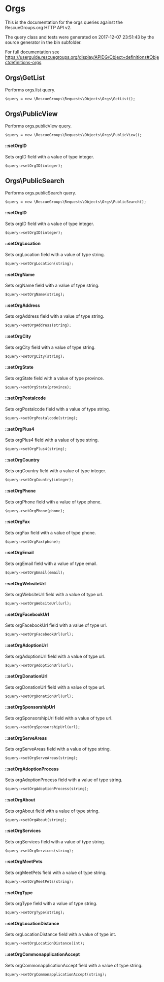 # Orgs

This is the documentation for the orgs queries against the RescueGroups.org HTTP API v2.

The query class and tests were generated on 2017-12-07 23:51:43 by the source generator in the bin subfolder.

For full documentation see https://userguide.rescuegroups.org/display/APIDG/Object+definitions#Objectdefinitions-orgs

## Orgs\GetList

Performs orgs.list query.

    $query = new \RescueGroups\Requests\Objects\Orgs\GetList();



## Orgs\PublicView

Performs orgs.publicView query.

    $query = new \RescueGroups\Requests\Objects\Orgs\PublicView();

#### ::setOrgID

Sets orgID field with a value of type integer.

    $query->setOrgID(integer);



## Orgs\PublicSearch

Performs orgs.publicSearch query.

    $query = new \RescueGroups\Requests\Objects\Orgs\PublicSearch();

#### ::setOrgID

Sets orgID field with a value of type integer.

    $query->setOrgID(integer);

#### ::setOrgLocation

Sets orgLocation field with a value of type string.

    $query->setOrgLocation(string);

#### ::setOrgName

Sets orgName field with a value of type string.

    $query->setOrgName(string);

#### ::setOrgAddress

Sets orgAddress field with a value of type string.

    $query->setOrgAddress(string);

#### ::setOrgCity

Sets orgCity field with a value of type string.

    $query->setOrgCity(string);

#### ::setOrgState

Sets orgState field with a value of type province.

    $query->setOrgState(province);

#### ::setOrgPostalcode

Sets orgPostalcode field with a value of type string.

    $query->setOrgPostalcode(string);

#### ::setOrgPlus4

Sets orgPlus4 field with a value of type string.

    $query->setOrgPlus4(string);

#### ::setOrgCountry

Sets orgCountry field with a value of type integer.

    $query->setOrgCountry(integer);

#### ::setOrgPhone

Sets orgPhone field with a value of type phone.

    $query->setOrgPhone(phone);

#### ::setOrgFax

Sets orgFax field with a value of type phone.

    $query->setOrgFax(phone);

#### ::setOrgEmail

Sets orgEmail field with a value of type email.

    $query->setOrgEmail(email);

#### ::setOrgWebsiteUrl

Sets orgWebsiteUrl field with a value of type url.

    $query->setOrgWebsiteUrl(url);

#### ::setOrgFacebookUrl

Sets orgFacebookUrl field with a value of type url.

    $query->setOrgFacebookUrl(url);

#### ::setOrgAdoptionUrl

Sets orgAdoptionUrl field with a value of type url.

    $query->setOrgAdoptionUrl(url);

#### ::setOrgDonationUrl

Sets orgDonationUrl field with a value of type url.

    $query->setOrgDonationUrl(url);

#### ::setOrgSponsorshipUrl

Sets orgSponsorshipUrl field with a value of type url.

    $query->setOrgSponsorshipUrl(url);

#### ::setOrgServeAreas

Sets orgServeAreas field with a value of type string.

    $query->setOrgServeAreas(string);

#### ::setOrgAdoptionProcess

Sets orgAdoptionProcess field with a value of type string.

    $query->setOrgAdoptionProcess(string);

#### ::setOrgAbout

Sets orgAbout field with a value of type string.

    $query->setOrgAbout(string);

#### ::setOrgServices

Sets orgServices field with a value of type string.

    $query->setOrgServices(string);

#### ::setOrgMeetPets

Sets orgMeetPets field with a value of type string.

    $query->setOrgMeetPets(string);

#### ::setOrgType

Sets orgType field with a value of type string.

    $query->setOrgType(string);

#### ::setOrgLocationDistance

Sets orgLocationDistance field with a value of type int.

    $query->setOrgLocationDistance(int);

#### ::setOrgCommonapplicationAccept

Sets orgCommonapplicationAccept field with a value of type string.

    $query->setOrgCommonapplicationAccept(string);





